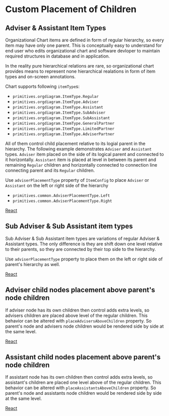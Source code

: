 # Custom Placement of Children
## Adviser & Assistant Item Types

Organizational Chart items are defined in form of regular hierarchy, so every item may have only one parent. This is conceptually easy to understand for end user who edits organizational chart and software devloper to maintain required structures in database and in application.

In the reality pure hierarchical relations are rare, so organizational chart provides means to represent none hierarchical realations in form of item types and on-screen annotations.

Chart supports following `itemType`s:

* `primitives.orgdiagram.ItemType.Regular`
* `primitives.orgdiagram.ItemType.Adviser`
* `primitives.orgdiagram.ItemType.Assistant`
* `primitives.orgdiagram.ItemType.SubAdviser`
* `primitives.orgdiagram.ItemType.SubAssistant`
* `primitives.orgdiagram.ItemType.GeneralPartner`
* `primitives.orgdiagram.ItemType.LimitedPartner`
* `primitives.orgdiagram.ItemType.AdviserPartner`

All of them control child placement relative to its logial parent in the hierarchy. The following example demonstrates  `Adviser` and `Assistant` types. `Adviser` item placed on the side of its logical parent and connected to it horizontally. `Assistant` item is placed at level in between its parent and remaining `Regular` children and horizontally connected to connection line connecting parent and its `Regular` children.

Use `adviserPlacementType` property of `ItemConfig` to place `Adviser` or `Assistant` on the left or right side of the hierarchy
* `primitives.common.AdviserPlacementType.Left`
* `primitives.common.AdviserPlacementType.Right`

[React](../src/Samples/AdviserAndAssistantItemTypes.js)

## Sub Adviser & Sub Assistant item types

Sub Adviser & Sub Assistant item types are variations of regular Adviser & Assistant types. The only difference is they are shift down one level relative to their parents, so they are connected by their top side to the hierarchy.

Use `adviserPlacementType` property to place them on the left or right side of parent's hierarchy as well.

[React](../src/Samples/SubAdviserAndSubAssistantItemTypes.js)

## Adviser child nodes placement above parent's node children

If adviser node has its own children then control adds extra levels, so advisers children are placed above level of the regular children. This behavior can be altered with `placeAdvisersAboveChildren` property. So parent's node and advisers node children would be rendered side by side at the same level.

[React](../src/Samples/PlaceAdvisersAboveChildren.js)

## Assistant child nodes placement above parent's node children

If assistant node has its own children then control adds extra levels, so assistant's children are placed one level above of the regular children. This behavior can be altered with `placeAssistantsAboveChildren` property. So parent's node and assistants node children would be rendered side by side at the same level.

[React](../src/Samples/PlaceAssistantsAboveChildren.js)
